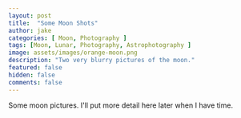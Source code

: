```yaml
---
layout: post
title:  "Some Moon Shots"
author: jake
categories: [ Moon, Photography ]
tags: [Moon, Lunar, Photography, Astrophotography ]
image: assets/images/orange-moon.png
description: "Two very blurry pictures of the moon."
featured: false
hidden: false
comments: false
---
```

Some moon pictures. I'll put more detail here later when I have time.